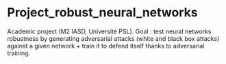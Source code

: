 # Project_robust_neural_networks

Academic project (M2 IASD, Université PSL). Goal : test neural networks robustness by generating adversarial attacks (white and black box attacks) against a given network + train it to defend itself thanks to adversarial training. 
